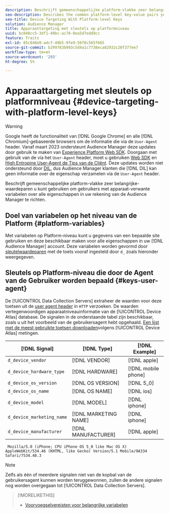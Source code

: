 ```yaml
---
description: Beschrijft gemeenschappelijke platform-vlakke zeer belangrijke-waardeparen u kunt gebruiken om gebruikers met apparaat-verwante variabelen over alle eigenschappen in uw rekening van de Audience Manager te richten.
seo-description: Describes the common platform-level key-value pairs you can use to target users with device-related variables across all properties in your Audience Manager account.
seo-title: Device Targeting With Platform-level Keys
solution: Audience Manager
title: Apparaattargeting met sleutels op platformniveau
uuid: bc048cc5-3df1-49bc-ac78-0ea5d7edd9cc
feature: Traits
exl-id: 85c848e0-a4cf-49b5-9fe9-56f8c565f665
source-git-commit: b299783b993c5d4a1c7738eca82932c20f377ee7
workflow-type: tm+mt
source-wordcount: '293'
ht-degree: 5%

---
```


# Apparaattargeting met sleutels op platformniveau {#device-targeting-with-platform-level-keys}

>[!WARNING]
>
>Google heeft de functionaliteit van [!DNL Google Chrome] en alle [!DNL Chromium]-gebaseerde browsers om de informatie die via de `User-Agent` header.
>Vanaf maart 2023 ondersteunt Audience Manager deze updates door gebruik te maken van [Experience Platform Web SDK](https://experienceleague.adobe.com/docs/experience-platform/edge/home.html?lang=nl-NL). Doorgaan met gebruik van de via het `User-Agent` header, moet u gebruiken [Web SDK](https://experienceleague.adobe.com/docs/experience-platform/edge/home.html?lang=nl-NL) en [High Entropine User-Agent de Tips van de Cliënt](https://experienceleague.adobe.com/docs/experience-platform/edge/fundamentals/user-agent-client-hints.html?lang=nl-NL).
>Deze updates worden niet ondersteund door [DIL](../../../using/dil/dil-overview.md), dus Audience Manager klanten die [!DNL DIL] kan geen informatie over de eigenschap verzamelen via de `User-Agent` header.

Beschrijft gemeenschappelijke platform-vlakke zeer belangrijke-waardeparen u kunt gebruiken om gebruikers met apparaat-verwante variabelen over alle eigenschappen in uw rekening van de Audience Manager te richten.

## Doel van variabelen op het niveau van de Platform {#platform-variables}

<!-- c_tb_device_targeting.xml -->

Met variabelen op Platform-niveau kunt u gegevens van een bepaalde site gebruiken en deze beschikbaar maken voor alle eigenschappen in uw [!DNL Audience Manager] account. Deze variabelen worden gevormd door [sleutelwaardeparen](../../reference/key-value-pairs-explained.md) met de toets vooraf ingesteld door `d_` zoals hieronder weergegeven.

## Sleutels op Platform-niveau die door de Agent van de Gebruiker worden bepaald {#keys-user-agent}

De [!UICONTROL Data Collection Servers] extraheer de waarden voor deze toetsen uit de [user agent header](https://www.w3.org/Protocols/rfc2616/rfc2616-sec14.html#sec14.43) in `HTTP` verzoeken. De waarden vertegenwoordigen apparaatniveauinformatie van de [!UICONTROL Device Atlas] database. De signalen in de onderstaande tabel zijn beschikbaar, zoals u uit het voorbeeld van de gebruikersagent hebt opgehaald. [Een lijst met de meest gebruikte toetsen downloaden](assets/device_keys.csv)volgens [!UICONTROL Device Atlas] metingen.

| [!DNL Signal] | [!DNL Type] | [!DNL Example] |
|---|---|---|
| `d_device_vendor` | [!DNL VENDOR] | [!DNL apple] |
| `d_device_hardware_type` | [!DNL HARDWARE] | [!DNL mobile phone] |
| `d_device_os_version` | [!DNL OS VERSION] | [!DNL 5_0] |
| `d_device_os_name` | [!DNL OS NAME] | [!DNL ios] |
| `d_device_model` | [!DNL MODEL] | [!DNL iphone] |
| `d_device_marketing_name` | [!DNL MARKETING NAME] | [!DNL iphone] |
| `d_device_manufacturer` | [!DNL MANUFACTURER] | [!DNL apple] |

```
 Mozilla/5.0 (iPhone; CPU iPhone OS 5_0 like Mac OS X) AppleWebKit/534.46 (KHTML, like Gecko) Version/5.1 Mobile/9A334 Safari/7534.48.3
```

>[!NOTE]
>
>Zelfs als één of meerdere signalen niet van de kopbal van de gebruikersagent kunnen worden teruggewonnen, zullen de andere signalen nog worden overgegaan tot [!UICONTROL Data Collection Servers].

>[!MORELIKETHIS]
>
>* [Voorvoegselvereisten voor belangrijke variabelen](../../features/traits/trait-variable-prefixes.md)

